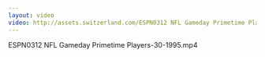 ```yaml
---
layout: video
video: http://assets.switzerland.com/ESPN0312 NFL Gameday Primetime Players-30-1995.mp4
---
```

ESPN0312 NFL Gameday Primetime Players-30-1995.mp4
